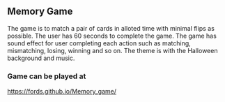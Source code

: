 ## Memory Game
The game is to match a pair of cards in alloted time with minimal flips as possible. The user has 60 seconds to complete the game. The game has sound effect for user completing each action such as matching, mismatching, losing, winning and so on. The theme is with the Halloween background and music.


### Game can be played at
https://fords.github.io/Memory_game/
